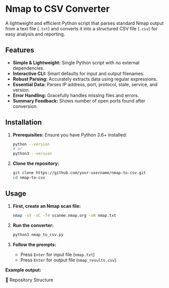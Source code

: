 # Nmap to CSV Converter

A lightweight and efficient Python script that parses standard Nmap output from a text file (`.txt`) and converts it into a structured CSV file (`.csv`) for easy analysis and reporting.

## Features

-   **Simple & Lightweight:** Single Python script with no external dependencies.
-   **Interactive CLI:** Smart defaults for input and output filenames.
-   **Robust Parsing:** Accurately extracts data using regular expressions.
-   **Essential Data:** Parses IP address, port, protocol, state, service, and version.
-   **Error Handling:** Gracefully handles missing files and errors.
-   **Summary Feedback:** Shows number of open ports found after conversion.

## Installation

1.  **Prerequisites:** Ensure you have Python 3.6+ installed:
    ```bash
    python --version
    # or
    python3 --version
    ```

2.  **Clone the repository:**
    ```bash
    git clone https://github.com/your-username/nmap-to-csv.git
    cd nmap-to-csv
    ```

## Usage

1.  **First, create an Nmap scan file:**
    ```bash
    nmap -sV -sC -T4 scanme.nmap.org -oN nmap.txt
    ```

2.  **Run the converter:**
    ```bash
    python3 nmap_to_csv.py
    ```

3.  **Follow the prompts:**
    - Press `Enter` for input file (`nmap.txt`)
    - Press `Enter` for output file (`nmap_results.csv`)

**Example output:**

📁 Repository Structure

